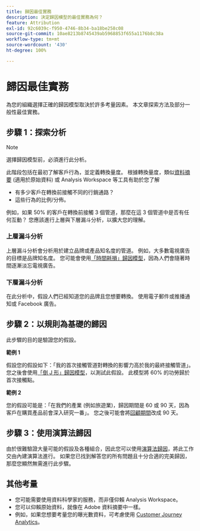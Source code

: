 ```yaml
---
title: 歸因最佳實務
description: 決定歸因模型的最佳實務為何？
feature: Attribution
exl-id: 92c6039c-f950-4746-8b34-ba18be258c08
source-git-commit: 10ae8213b8745439ab5968853f655a1176b8c38a
workflow-type: tm+mt
source-wordcount: '430'
ht-degree: 100%

---
```


# 歸因最佳實務

為您的組織選擇正確的歸因模型取決於許多考量因素。 本文章探索方法及部分一般性最佳實務。

## 步驟 1：探索分析

>[!NOTE]
>選擇歸因模型前，必須進行此分析。

此階段包括在最初了解客戶行為，並定義轉換量度。 根據轉換量度，類似[資料摘要](https://experienceleague.adobe.com/docs/analytics/export/analytics-data-feed/data-feed-overview.html?lang=en) (適用於原始資料) 或 Analysis Workspace 等工具有助於您了解

* 有多少客戶在轉換前接觸不同的行銷通路？
* 這些行為的比例/分佈。

例如，如果 50% 的客戶在轉換前接觸 3 個管道，那麼在這 3 個管道中是否有任何互動？
您應該進行上層與下層漏斗分析，以擴大您的理解。

### 上層漏斗分析

上層漏斗分析會分析用於建立品牌或產品知名度的管道。 例如，大多數電視廣告的目標是品牌知名度。 您可能會使用[「時間耗損」歸因模型](/help/analyze/analysis-workspace/attribution/models.md)，因為人們會隨著時間逐漸淡忘電視廣告。

### 下層漏斗分析

在此分析中，假設人們已經知道您的品牌且您想要轉換。 使用電子郵件或推播通知或 Facebook 廣告。

## 步驟 2：以規則為基礎的歸因

此步驟的目的是驗證您的假設。

**範例 1**

假設您的假設如下：「我的首次接觸管道對轉換的影響力高於我的最終接觸管道」。 您之後會使用[「倒 J 形」歸因模型](/help/analyze/analysis-workspace/attribution/models.md)，以測試此假設。 此模型將 60% 的功勞歸於首次接觸點。

**範例 2**

您的假設可能是：「在我們的產業 (例如旅遊業)，歸因期間是 60 或 90 天，因為客戶在購買產品前會深入研究一番」。 您之後可能會將[回顧期間](https://experienceleague.adobe.com/docs/analytics/analyze/analysis-workspace/attribution/models.html?lang=en#lookback-windows)改成 90 天。

## 步驟 3：使用演算法歸因

由於很難驗證大量可能的假設及各種組合，因此您可以使用[演算法歸因](/help/analyze/analysis-workspace/attribution/algorithmic.md)，將此工作交由內建演算法進行。 如果您已找到解答您的所有問題且十分合適的完美歸因，那麼您顯然無需進行此步驟。

## 其他考量

* 您可能需要使用資料科學家的服務，而非僅仰賴 Analysis Workspace。
* 您可以仰賴原始資料，就像在 Adobe 資料摘要中一樣。
* 例如，如果您想要考量您的曝光數資料，可考慮使用 [Customer Journey Analytics](https://experienceleague.adobe.com/docs/analytics-platform/using/cja-overview/cja-overview.html?lang=en)。
